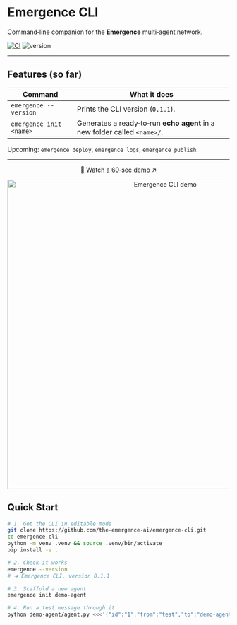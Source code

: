 # Emergence CLI

Command‑line companion for the **Emergence** multi‑agent network.

[![CI](https://github.com/the-emergence-ai/emergence-cli/actions/workflows/ci.yml/badge.svg)](https://github.com/the-emergence-ai/emergence-cli/actions)
![version](https://img.shields.io/badge/cli-v0.1.1-blue)

---

## Features (so far)

| Command                  | What it does                                                                           |
|--------------------------|----------------------------------------------------------------------------------------|
| `emergence --version`    | Prints the CLI version (`0.1.1`).                                                      |
| `emergence init <name>`  | Generates a ready‑to‑run **echo agent** in a new folder called `<name>/`.             |

Upcoming: `emergence deploy`, `emergence logs`, `emergence publish`.

---
<p align="center"> <a href="https://imgur.com/OfnRPAR"> 🎥 Watch a 60‑sec demo ↗ </a> </p> <p align="center"> <img src="https://i.imgur.com/OfnRPAR.gif" alt="Emergence CLI demo" width="700"/> </p>

## Quick Start

```bash
# 1. Get the CLI in editable mode
git clone https://github.com/the-emergence-ai/emergence-cli.git
cd emergence-cli
python -m venv .venv && source .venv/bin/activate
pip install -e .

# 2. Check it works
emergence --version
# ➜ Emergence CLI, version 0.1.1

# 3. Scaffold a new agent
emergence init demo-agent

# 4. Run a test message through it
python demo-agent/agent.py <<<'{"id":"1","from":"test","to":"demo-agent","verb":"HELP","data":{"prompt":"ping"}}'

